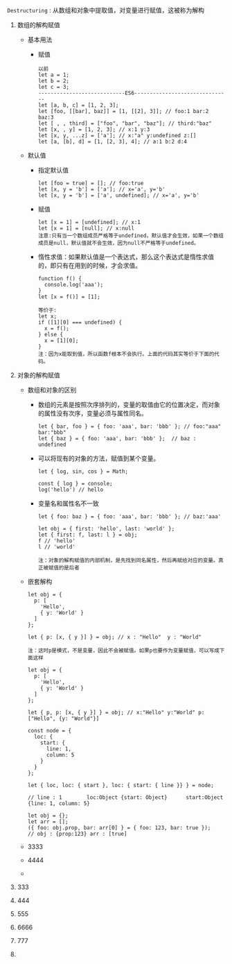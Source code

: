 `Destructuring`  : 从数组和对象中提取值，对变量进行赋值，这被称为解构

1. 数组的解构赋值

   - 基本用法

     - 赋值

       ```
       以前
       let a = 1;
       let b = 2;
       let c = 3;
       ----------------------------ES6-------------------------------
       let [a, b, c] = [1, 2, 3];
       let [foo, [[bar], baz]] = [1, [[2], 3]]; // foo:1 bar:2 baz:3
       let [ , , third] = ["foo", "bar", "baz"]; // third:"baz"
       let [x, , y] = [1, 2, 3]; // x:1 y:3
       let [x, y, ...z] = ['a']; // x:"a" y:undefined z:[]
       let [a, [b], d] = [1, [2, 3], 4]; // a:1 b:2 d:4
       ```

   - 默认值

     - 指定默认值

       ```
       let [foo = true] = []; // foo:true
       let [x, y = 'b'] = ['a']; // x='a', y='b'
       let [x, y = 'b'] = ['a', undefined]; // x='a', y='b'
       ```

     - 赋值

       ```
       let [x = 1] = [undefined]; // x:1
       let [x = 1] = [null]; // x:null
       注意:只有当一个数组成员严格等于undefined，默认值才会生效，如果一个数组成员是null，默认值就不会生效，因为null不严格等于undefined。
       ```

     - 惰性求值：如果默认值是一个表达式，那么这个表达式是惰性求值的，即只有在用到的时候，才会求值。

       ```
       function f() {
         console.log('aaa');
       }
       let [x = f()] = [1];
       
       等价于:
       let x;
       if ([1][0] === undefined) {
         x = f();
       } else {
         x = [1][0];
       }
       注：因为x能取到值，所以函数f根本不会执行。上面的代码其实等价于下面的代码。
       ```

2. 对象的解构赋值

   - 数组和对象的区别

     - 数组的元素是按照次序排列的，变量的取值由它的位置决定，而对象的属性没有次序，变量必须与属性同名。

       ```
       let { bar, foo } = { foo: 'aaa', bar: 'bbb' }; // foo:"aaa" bar:"bbb"
       let { baz } = { foo: 'aaa', bar: 'bbb' };  // baz : undefined
       ```

     - 可以将现有的对象的方法，赋值到某个变量。

       ```
       let { log, sin, cos } = Math;
       ```

       ```
       const { log } = console; 
       log('hello') // hello
       ```

     - 变量名和属性名不一致

       ```
       let { foo: baz } = { foo: 'aaa', bar: 'bbb' }; // baz:'aaa'
       ```

       ````
       let obj = { first: 'hello', last: 'world' };
       let { first: f, last: l } = obj;
       f // 'hello'
       l // 'world'
       
       注：对象的解构赋值的内部机制，是先找到同名属性，然后再赋给对应的变量。真正被赋值的是后者
       ````

   - 嵌套解构

     ```
     let obj = {
       p: [
         'Hello',
         { y: 'World' }
       ]
     };
     
     let { p: [x, { y }] } = obj; // x : "Hello"  y : "World"
     
     注：这时p是模式，不是变量，因此不会被赋值。如果p也要作为变量赋值，可以写成下面这样
     
     let obj = {
       p: [
         'Hello',
         { y: 'World' }
       ]
     };
     
     let { p, p: [x, { y }] } = obj; // x:"Hello" y:"World" p:  ["Hello", {y: "World"}]
     ```

     ```
     const node = {
       loc: {
         start: {
           line: 1,
           column: 5
         }
       }
     };
     
     let { loc, loc: { start }, loc: { start: { line }} } = node;
     
     // line : 1 		loc:Object {start: Object} 		start:Object {line: 1, column: 5}
     ```

     ```
     let obj = {};
     let arr = [];
     ({ foo: obj.prop, bar: arr[0] } = { foo: 123, bar: true });
     //	obj : {prop:123} arr : [true]
     ```

   - 3333

   - 4444

   - 

3. 333

4. 444

5. 555

6. 6666

7. 777

8. 

   